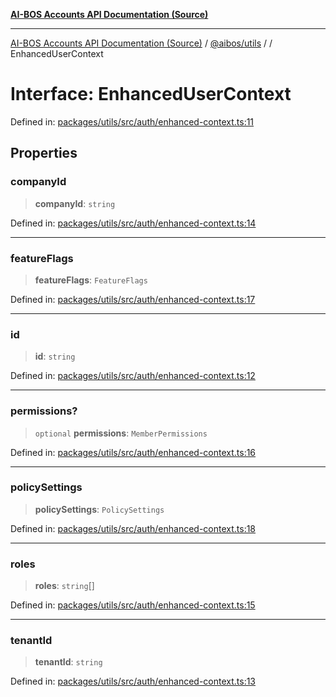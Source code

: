 [**AI-BOS Accounts API Documentation (Source)**](../../../README.md)

***

[AI-BOS Accounts API Documentation (Source)](../../../README.md) / [@aibos/utils](../README.md) / [](../README.md) / EnhancedUserContext

# Interface: EnhancedUserContext

Defined in: [packages/utils/src/auth/enhanced-context.ts:11](https://github.com/pohlai88/accounts/blob/48103fb36d28b2b9bfb33472b6de2f719773cde9/packages/utils/src/auth/enhanced-context.ts#L11)

## Properties

### companyId

> **companyId**: `string`

Defined in: [packages/utils/src/auth/enhanced-context.ts:14](https://github.com/pohlai88/accounts/blob/48103fb36d28b2b9bfb33472b6de2f719773cde9/packages/utils/src/auth/enhanced-context.ts#L14)

***

### featureFlags

> **featureFlags**: `FeatureFlags`

Defined in: [packages/utils/src/auth/enhanced-context.ts:17](https://github.com/pohlai88/accounts/blob/48103fb36d28b2b9bfb33472b6de2f719773cde9/packages/utils/src/auth/enhanced-context.ts#L17)

***

### id

> **id**: `string`

Defined in: [packages/utils/src/auth/enhanced-context.ts:12](https://github.com/pohlai88/accounts/blob/48103fb36d28b2b9bfb33472b6de2f719773cde9/packages/utils/src/auth/enhanced-context.ts#L12)

***

### permissions?

> `optional` **permissions**: `MemberPermissions`

Defined in: [packages/utils/src/auth/enhanced-context.ts:16](https://github.com/pohlai88/accounts/blob/48103fb36d28b2b9bfb33472b6de2f719773cde9/packages/utils/src/auth/enhanced-context.ts#L16)

***

### policySettings

> **policySettings**: `PolicySettings`

Defined in: [packages/utils/src/auth/enhanced-context.ts:18](https://github.com/pohlai88/accounts/blob/48103fb36d28b2b9bfb33472b6de2f719773cde9/packages/utils/src/auth/enhanced-context.ts#L18)

***

### roles

> **roles**: `string`[]

Defined in: [packages/utils/src/auth/enhanced-context.ts:15](https://github.com/pohlai88/accounts/blob/48103fb36d28b2b9bfb33472b6de2f719773cde9/packages/utils/src/auth/enhanced-context.ts#L15)

***

### tenantId

> **tenantId**: `string`

Defined in: [packages/utils/src/auth/enhanced-context.ts:13](https://github.com/pohlai88/accounts/blob/48103fb36d28b2b9bfb33472b6de2f719773cde9/packages/utils/src/auth/enhanced-context.ts#L13)
